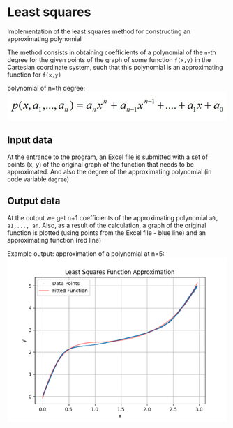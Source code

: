 # Least squares
Implementation of the least squares method for constructing an approximating polynomial

The method consists in obtaining coefficients of a polynomial of the `n`-th degree for the given points of the graph of some function `f(x,y)` in the Cartesian coordinate system, such that this polynomial is an approximating function for `f(x,y)`     

polynomial of n=th degree:
![polynomial of n=th degree](polynomial_func.JPG)

## Input data
At the entrance to the program, an Excel file is submitted with a set of points (x, y) of the original graph of the function that needs to be approximated. And also the degree of the approximating polynomial (in code variable `degree`)   

## Output data
At the output we get n+1 coefficients of the approximating polynomial `a0, a1,..., an`. Also, as a result of the calculation, a graph of the original function is plotted (using points from the Excel file - blue line) and an approximating function (red line)     

Example output: approximation of a polynomial at n=5:
![approximation of a polynomial at n=5](polynomial5.png)